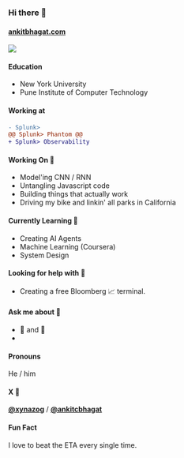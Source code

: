 ### Hi there 👋

#### [ankitbhagat.com](https://ankitbhagat.com)


<!--
**xynazog/xynazog** is a ✨ _special_ ✨ repository because its `README.md` (this file) appears on your GitHub profile.
Here are some ideas to get you started:
- 🔭 I’m currently working on ...
- 🌱 I’m currently learning ...
- 👯 I’m looking to collaborate on ...
- 🤔 I’m looking for help with ...
- 💬 Ask me about ...
- 📫 How to reach me: ...
- 😄 Pronouns: ...
- ⚡ Fun fact: ...
-->
![](https://media.giphy.com/media/DeOa0SqsDH5sc/giphy.gif)

#### Education
- New York University
- Pune Institute of Computer Technology

#### Working at
```diff
- Splunk>
@@ Splunk> Phantom @@
+ Splunk> Observability
```

#### Working On 🔭
- Model'ing CNN / RNN
- Untangling Javascript code
- Building things that actually work
- Driving my bike and linkin' all parks in California

#### Currently Learning 🤯
- Creating AI Agents
- Machine Learning (Coursera)
- System Design

#### Looking for help with 🤔
- Creating a free Bloomberg 📈 terminal.

#### Ask me about 💬
- 🍕 and 🎵
- 

#### Pronouns
He / him

#### X 🦜
**[@xynazog](https://twitter.com/xynazog)** / **[@ankitcbhagat](https://twitter.com/ankitcbhagat)**

#### Fun Fact
I love to beat the ETA every single time.

